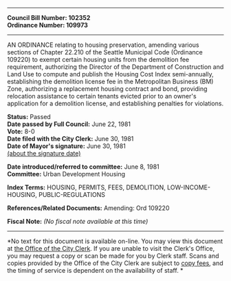 * * * * *  
  
**Council Bill Number: [](#h0)[](#h2)102352**   
**Ordinance Number: 109973**  
  
* * * * *  
  
AN ORDINANCE relating to housing preservation, amending various sections of Chapter 22.210 of the Seattle Municipal Code (Ordinance 109220) to exempt certain housing units from the demolition fee requirement, authorizing the Director of the Department of Construction and Land Use to compute and publish the Housing Cost Index semi-annually, establishing the demolition license fee in the Metropolitan Business (BM) Zone, authorizing a replacement housing contract and bond, providing relocation assistance to certain tenants evicted prior to an owner's application for a demolition license, and establishing penalties for violations.  
  
**Status:** Passed   
**Date passed by Full Council:** June 22, 1981   
**Vote:** 8-0   
**Date filed with the City Clerk:** June 30, 1981   
**Date of Mayor's signature:** June 30, 1981   
[(about the signature date)](/~public/approvaldate.htm)   
  
  
**Date introduced/referred to committee:** June 8, 1981   
**Committee:** Urban Development Housing   
  
**Index Terms:** HOUSING, PERMITS, FEES, DEMOLITION, LOW-INCOME-HOUSING, PUBLIC-REGULATIONS  
  
**References/Related Documents:** Amending: Ord 109220  
  
**Fiscal Note:** *(No fiscal note available at this time)*  
  
* * * * *  
  
*No text for this document is available on-line. You may view this document at [the Office of the City Clerk](http://www.seattle.gov/leg/clerk/contactUs.htm). If you are unable to visit the Clerk's Office, you may request a copy or scan be made for you by Clerk staff. Scans and copies provided by the Office of the City Clerk are subject to [copy fees](http://clerk.seattle.gov/~public/clerkfees.htm), and the timing of service is dependent on the availability of staff. *  
  
  
